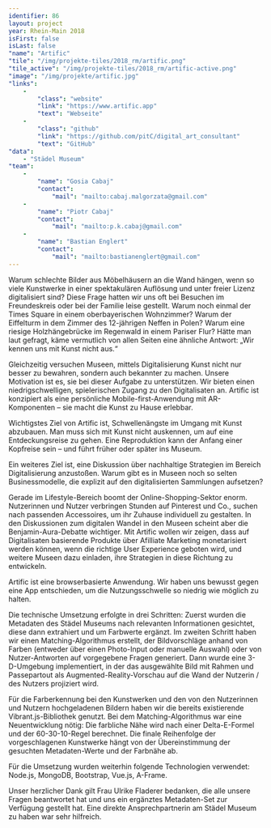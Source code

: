 ```yaml
---
identifier: 86
layout: project
year: Rhein-Main 2018
isFirst: false
isLast: false
"name": "Artific"
"tile": "/img/projekte-tiles/2018_rm/artific.png"
"tile_active": "/img/projekte-tiles/2018_rm/artific-active.png"
"image": "/img/projekte/artific.jpg"
"links":
    -
        "class": "website"
        "link": "https://www.artific.app"
        "text": "Webseite"
    -
        "class": "github"
        "link": "https://github.com/pitC/digital_art_consultant"
        "text": "GitHub"
"data":
    - "Städel Museum"
"team":
    -
        "name": "Gosia Cabaj"
        "contact":
            "mail": "mailto:cabaj.malgorzata@gmail.com"
    -
        "name": "Piotr Cabaj"
        "contact":
            "mail": "mailto:p.k.cabaj@gmail.com"
    -
        "name": "Bastian Englert"
        "contact":
            "mail": "mailto:bastianenglert@gmail.com"
---
```

Warum schlechte Bilder aus Möbelhäusern an die Wand hängen, wenn so viele Kunstwerke in einer spektakulären Auflösung und unter freier Lizenz digitalisiert sind? Diese Frage hatten wir uns oft bei Besuchen im Freundeskreis oder bei der Familie leise gestellt. Warum noch einmal der Times Square in einem oberbayerischen Wohnzimmer? Warum der Eiffelturm in dem Zimmer des 12-jährigen Neffen in Polen? Warum eine riesige Holzhängebrücke im Regenwald in einem Pariser Flur? Hätte man laut gefragt, käme vermutlich von allen Seiten eine ähnliche Antwort: „Wir kennen uns mit Kunst nicht aus.“

Gleichzeitig versuchen Museen, mittels Digitalisierung Kunst nicht nur besser zu bewahren, sondern auch bekannter zu machen. Unsere Motivation ist es, sie bei dieser Aufgabe zu unterstützen. Wir bieten einen niedrigschwelligen, spielerischen Zugang zu den Digitalisaten an. Artific ist konzipiert als eine persönliche Mobile-first-Anwendung mit AR-Komponenten – sie macht die Kunst zu Hause erlebbar.

Wichtigstes Ziel von Artific ist, Schwellenängste im Umgang mit Kunst abzubauen. Man muss sich mit Kunst nicht auskennen, um auf eine Entdeckungsreise zu gehen. Eine Reproduktion kann der Anfang einer Kopfreise sein – und führt früher oder später ins Museum. 

Ein weiteres Ziel ist, eine Diskussion über nachhaltige Strategien im Bereich Digitalisierung anzustoßen. Warum gibt es in Museen noch so selten Businessmodelle, die explizit auf den digitalisierten Sammlungen aufsetzen? 

Gerade im Lifestyle-Bereich boomt der Online-Shopping-Sektor enorm. Nutzerinnen und Nutzer verbringen Stunden auf Pinterest und Co., suchen nach passenden Accessoires, um ihr Zuhause individuell zu gestalten. In den Diskussionen zum digitalen Wandel in den Museen scheint aber die Benjamin-Aura-Debatte wichtiger. Mit Artific wollen wir zeigen, dass auf Digitalisaten basierende Produkte über Afilliate Marketing monetarisiert werden können, wenn die richtige User Experience geboten wird, und weitere Museen dazu einladen, ihre Strategien in diese Richtung zu entwickeln.

Artific ist eine browserbasierte Anwendung. Wir haben uns bewusst gegen eine App entschieden, um die Nutzungsschwelle so niedrig wie möglich zu halten.

Die technische Umsetzung erfolgte in drei Schritten: Zuerst wurden die Metadaten des Städel Museums nach relevanten Informationen gesichtet, diese dann extrahiert und um Farbwerte ergänzt. Im zweiten Schritt haben wir einen Matching-Algorithmus erstellt, der Bildvorschläge anhand von Farben (entweder über einen Photo-Input oder manuelle Auswahl) oder von Nutzer-Antworten auf vorgegebene Fragen generiert. Dann wurde eine 3-D-Umgebung implementiert, in der das ausgewählte Bild mit Rahmen und Passepartout als Augmented-Reality-Vorschau auf die Wand der Nutzerin / des Nutzers projiziert wird.     

Für die Farberkennung bei den Kunstwerken und den von den Nutzerinnen und Nutzern hochgeladenen Bildern haben wir die bereits existierende Vibrant.js-Bibliothek genutzt. Bei dem Matching-Algorithmus war eine Neuentwicklung nötig: Die farbliche Nähe wird nach einer Delta-E-Formel und der 60-30-10-Regel berechnet. Die finale Reihenfolge der vorgeschlagenen Kunstwerke hängt von der Übereinstimmung der gesuchten Metadaten-Werte und der Farbnähe ab. 

Für die Umsetzung wurden weiterhin folgende Technologien verwendet: Node.js, MongoDB, Bootstrap, Vue.js, A-Frame.

Unser herzlicher Dank gilt Frau Ulrike Fladerer bedanken, die alle unsere Fragen beantwortet hat und uns ein ergänztes Metadaten-Set zur Verfügung gestellt hat. Eine direkte Ansprechpartnerin am Städel Museum zu haben war sehr hilfreich.

